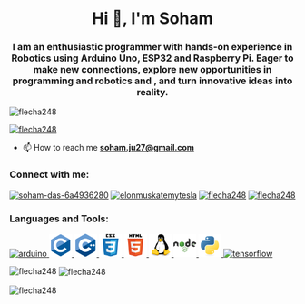 <h1 align="center">Hi 👋, I'm Soham </h1>
<h3 align="center">I am an enthusiastic programmer with hands-on experience in Robotics using Arduino Uno, ESP32 and Raspberry Pi. Eager to make new connections, explore new opportunities in programming and robotics and , and turn innovative ideas into reality.</h3>

<p align="left"> <img src="https://komarev.com/ghpvc/?username=flecha248&label=Profile%20views&color=0e75b6&style=flat" alt="flecha248" /> </p>

<p align="left"> <a href="https://github.com/ryo-ma/github-profile-trophy"><img src="https://github-profile-trophy.vercel.app/?username=flecha248" alt="flecha248" /></a> </p>

- 📫 How to reach me **soham.ju27@gmail.com**

<h3 align="left">Connect with me:</h3>
<p align="left">
<a href="https://linkedin.com/in/soham-das-6a4936280" target="blank"><img align="center" src="https://raw.githubusercontent.com/rahuldkjain/github-profile-readme-generator/master/src/images/icons/Social/linked-in-alt.svg" alt="soham-das-6a4936280" height="30" width="40" /></a>
<a href="https://instagram.com/elonmuskatemytesla" target="blank"><img align="center" src="https://raw.githubusercontent.com/rahuldkjain/github-profile-readme-generator/master/src/images/icons/Social/instagram.svg" alt="elonmuskatemytesla" height="30" width="40" /></a>
<a href="https://codeforces.com/profile/flecha248" target="blank"><img align="center" src="https://raw.githubusercontent.com/rahuldkjain/github-profile-readme-generator/master/src/images/icons/Social/codeforces.svg" alt="flecha248" height="30" width="40" /></a>
<a href="https://www.leetcode.com/flecha248" target="blank"><img align="center" src="https://raw.githubusercontent.com/rahuldkjain/github-profile-readme-generator/master/src/images/icons/Social/leet-code.svg" alt="flecha248" height="30" width="40" /></a>
</p>

<h3 align="left">Languages and Tools:</h3>
<p align="left"> <a href="https://www.arduino.cc/" target="_blank" rel="noreferrer"> <img src="https://cdn.worldvectorlogo.com/logos/arduino-1.svg" alt="arduino" width="40" height="40"/> </a> <a href="https://www.cprogramming.com/" target="_blank" rel="noreferrer"> <img src="https://raw.githubusercontent.com/devicons/devicon/master/icons/c/c-original.svg" alt="c" width="40" height="40"/> </a> <a href="https://www.w3schools.com/cpp/" target="_blank" rel="noreferrer"> <img src="https://raw.githubusercontent.com/devicons/devicon/master/icons/cplusplus/cplusplus-original.svg" alt="cplusplus" width="40" height="40"/> </a> <a href="https://www.w3schools.com/css/" target="_blank" rel="noreferrer"> <img src="https://raw.githubusercontent.com/devicons/devicon/master/icons/css3/css3-original-wordmark.svg" alt="css3" width="40" height="40"/> </a> <a href="https://www.w3.org/html/" target="_blank" rel="noreferrer"> <img src="https://raw.githubusercontent.com/devicons/devicon/master/icons/html5/html5-original-wordmark.svg" alt="html5" width="40" height="40"/> </a> <a href="https://www.linux.org/" target="_blank" rel="noreferrer"> <img src="https://raw.githubusercontent.com/devicons/devicon/master/icons/linux/linux-original.svg" alt="linux" width="40" height="40"/> </a> <a href="https://nodejs.org" target="_blank" rel="noreferrer"> <img src="https://raw.githubusercontent.com/devicons/devicon/master/icons/nodejs/nodejs-original-wordmark.svg" alt="nodejs" width="40" height="40"/> </a> <a href="https://www.python.org" target="_blank" rel="noreferrer"> <img src="https://raw.githubusercontent.com/devicons/devicon/master/icons/python/python-original.svg" alt="python" width="40" height="40"/> </a> <a href="https://www.tensorflow.org" target="_blank" rel="noreferrer"> <img src="https://www.vectorlogo.zone/logos/tensorflow/tensorflow-icon.svg" alt="tensorflow" width="40" height="40"/> </a> </p>

<p><img align="left" src="https://github-readme-stats.vercel.app/api/top-langs?username=flecha248&show_icons=true&locale=en&layout=compact" alt="flecha248" /></p>

<p>&nbsp;<img align="center" src="https://github-readme-stats.vercel.app/api?username=flecha248&show_icons=true&locale=en" alt="flecha248" /></p>

<p><img align="center" src="https://github-readme-streak-stats.herokuapp.com/?user=flecha248&" alt="flecha248" /></p>

